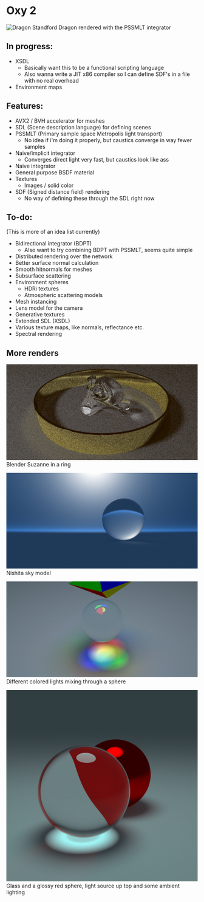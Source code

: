 # Oxy 2

![Dragon](images/pssmlt_4k.png)
Standford Dragon rendered with the PSSMLT integrator

## In progress:
* XSDL
  * Basically want this to be a functional scripting language
  * Also wanna write a JIT x86 compiler so I can define SDF's in a file with no real overhead
* Environment maps

## Features:

* AVX2 / BVH accelerator for meshes
* SDL (Scene description language) for defining scenes
* PSSMLT (Primary sample space Metropolis light transport)
  * No idea if i'm doing it properly, but caustics converge in way fewer samples
* Naive/implicit integrator
  * Converges direct light very fast, but caustics look like ass
* Naive integrator
* General purpose BSDF material
* Textures
  * Images / solid color
* SDF (Signed distance field) rendering
  * No way of defining these through the SDL right now

## To-do:

(This is more of an idea list currently)

* Bidirectional integrator (BDPT)
  * Also want to try combining BDPT with PSSMLT, seems quite simple
* Distributed rendering over the network
* Better surface normal calculation
* Smooth hitnormals for meshes
* Subsurface scattering
* Environment spheres
  * HDRi textures
  * Atmospheric scattering models
* Mesh instancing
* Lens model for the camera
* Generative textures
* Extended SDL (XSDL)
* Various texture maps, like normals, reflectance etc.
* Spectral rendering

## More renders

![Monke](images/ring_caustic2.png)
Blender Suzanne in a ring

![Monke](images/envmap1.png)
Nishita sky model

![Caustic](images/caustic.png)
Different colored lights mixing through a sphere

![Glass](images/glass2.png)
Glass and a glossy red sphere, light source up top and some ambient lighting
